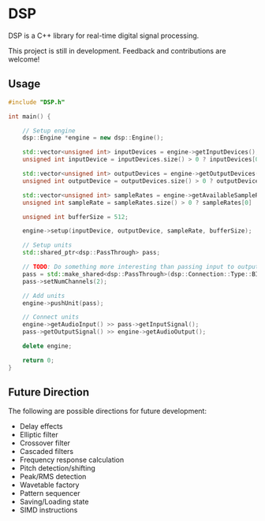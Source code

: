 # DSP

DSP is a C++ library for real-time digital signal processing.

This project is still in development. Feedback and contributions are welcome!

## Usage

```cpp
#include "DSP.h"

int main() {

    // Setup engine
    dsp::Engine *engine = new dsp::Engine();

    std::vector<unsigned int> inputDevices = engine->getInputDevices();
    unsigned int inputDevice = inputDevices.size() > 0 ? inputDevices[0] : -1;

    std::vector<unsigned int> outputDevices = engine->getOutputDevices();
    unsigned int outputDevice = outputDevices.size() > 0 ? outputDevices[0] : -1;

    std::vector<unsigned int> sampleRates = engine->getAvailableSampleRates(inputDevice, outputDevice);
    unsigned int sampleRate = sampleRates.size() > 0 ? sampleRates[0] : 0;

    unsigned int bufferSize = 512;

    engine->setup(inputDevice, outputDevice, sampleRate, bufferSize);

    // Setup units
    std::shared_ptr<dsp::PassThrough> pass;

    // TODO: Do something more interesting than passing input to output
    pass = std::make_shared<dsp::PassThrough>(dsp::Connection::Type::BIPOLAR);
    pass->setNumChannels(2);

    // Add units
    engine->pushUnit(pass);

    // Connect units
    engine->getAudioInput() >> pass->getInputSignal();
    pass->getOutputSignal() >> engine->getAudioOutput();

    delete engine;

    return 0;
}
```

## Future Direction

The following are possible directions for future development:
- Delay effects
- Elliptic filter
- Crossover filter
- Cascaded filters
- Frequency response calculation
- Pitch detection/shifting
- Peak/RMS detection
- Wavetable factory
- Pattern sequencer
- Saving/Loading state
- SIMD instructions

